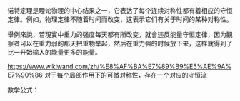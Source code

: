 诺特定理是理论物理的中心结果之一，它表达了每个连续对称性都有着相应的守恒定律。例如，物理定律不随着时间而改变，这表示它们有关于时间的某种对称性。

舉例來說，若現實中重力的强度每天都有所改变，就會违反能量守恒定律，因为觀察者可以在重力弱的那天把重物举起，然后在重力强的时候放下来，这样就得到了比一开始输入的能量更多的能量。


https://www.wikiwand.com/zh/%E8%AF%BA%E7%89%B9%E5%AE%9A%E7%90%86
对于每个局部作用下的可微对称性，存在一个对应的守恒流

数学公式：